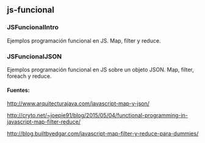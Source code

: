 ## js-funcional

### JSFuncionalIntro

Ejemplos programación funcional en JS. Map, filter y reduce.

### JSFuncionalJSON

Ejemplos programación funcional en JS sobre un objeto JSON. Map, filter, foreach y reduce.

#### Fuentes:

http://www.arquitecturajava.com/javascript-map-y-json/

http://cryto.net/~joepie91/blog/2015/05/04/functional-programming-in-javascript-map-filter-reduce/

http://blog.builtbyedgar.com/javascript-map-filter-y-reduce-para-dummies/

